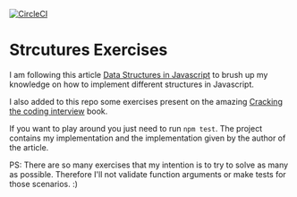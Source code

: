 [![CircleCI](https://circleci.com/gh/rafaelaudy/Structures.svg?style=svg)](https://circleci.com/gh/rafaelaudy/Structures)

# Strcutures Exercises

I am following this article [Data Structures in Javascript](https://medium.com/siliconwat/data-structures-in-javascript-1b9aed0ea17c) to brush up my knowledge on how to implement different structures in Javascript.

I also added to this repo some exercises present on the amazing [Cracking the coding interview](https://www.amazon.co.uk/Cracking-Coding-Interview-6th-Programming/dp/0984782850/ref=sr_1_1/258-0512278-8055656?ie=UTF8&qid=1543427580&sr=8-1&keywords=cracking+the+coding+interview) book.

If you want to play around you just need to run `npm test`.
The project contains my implementation and the implementation given by the author of the article.

PS: There are so many exercises that my intention is to try to solve as many as possible. Therefore I'll not validate function arguments or make tests for those scenarios. :)
